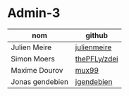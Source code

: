 # Admin-3

| nom | github |
| --- | --- |
| Julien Meire | [julienmeire](https://github.com/julienmeire) |
| Simon Moers | [thePFLy/zdei](https://github.com/thePFLy) |
| Maxime Dourov | [mux99](https://github.com/mux99) |
| Jonas gendebien | [jgendebien](https://github.com/jgendebien) |
